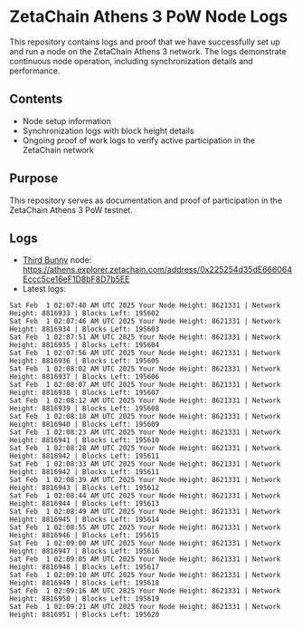 # ZetaChain Athens 3 PoW Node Logs
This repository contains logs and proof that we have successfully set up and run a node on the ZetaChain Athens 3 network. The logs demonstrate continuous node operation, including synchronization details and performance.

## Contents
- Node setup information
- Synchronization logs with block height details
- Ongoing proof of work logs to verify active participation in the ZetaChain network

## Purpose
This repository serves as documentation and proof of participation in the ZetaChain Athens 3 PoW testnet.

## Logs

- [Third Bunny](https://thirdbunny.xyz/) node: https://athens.explorer.zetachain.com/address/0x225254d35dE666064Eccc5ce16eF1D8bF8D7b5EE
- Latest logs:
```
Sat Feb  1 02:07:40 AM UTC 2025 Your Node Height: 8621331 | Network Height: 8816933 | Blocks Left: 195602
Sat Feb  1 02:07:46 AM UTC 2025 Your Node Height: 8621331 | Network Height: 8816934 | Blocks Left: 195603
Sat Feb  1 02:07:51 AM UTC 2025 Your Node Height: 8621331 | Network Height: 8816935 | Blocks Left: 195604
Sat Feb  1 02:07:56 AM UTC 2025 Your Node Height: 8621331 | Network Height: 8816936 | Blocks Left: 195605
Sat Feb  1 02:08:02 AM UTC 2025 Your Node Height: 8621331 | Network Height: 8816937 | Blocks Left: 195606
Sat Feb  1 02:08:07 AM UTC 2025 Your Node Height: 8621331 | Network Height: 8816938 | Blocks Left: 195607
Sat Feb  1 02:08:12 AM UTC 2025 Your Node Height: 8621331 | Network Height: 8816939 | Blocks Left: 195608
Sat Feb  1 02:08:18 AM UTC 2025 Your Node Height: 8621331 | Network Height: 8816940 | Blocks Left: 195609
Sat Feb  1 02:08:23 AM UTC 2025 Your Node Height: 8621331 | Network Height: 8816941 | Blocks Left: 195610
Sat Feb  1 02:08:28 AM UTC 2025 Your Node Height: 8621331 | Network Height: 8816942 | Blocks Left: 195611
Sat Feb  1 02:08:33 AM UTC 2025 Your Node Height: 8621331 | Network Height: 8816942 | Blocks Left: 195611
Sat Feb  1 02:08:39 AM UTC 2025 Your Node Height: 8621331 | Network Height: 8816943 | Blocks Left: 195612
Sat Feb  1 02:08:44 AM UTC 2025 Your Node Height: 8621331 | Network Height: 8816944 | Blocks Left: 195613
Sat Feb  1 02:08:49 AM UTC 2025 Your Node Height: 8621331 | Network Height: 8816945 | Blocks Left: 195614
Sat Feb  1 02:08:55 AM UTC 2025 Your Node Height: 8621331 | Network Height: 8816946 | Blocks Left: 195615
Sat Feb  1 02:09:00 AM UTC 2025 Your Node Height: 8621331 | Network Height: 8816947 | Blocks Left: 195616
Sat Feb  1 02:09:05 AM UTC 2025 Your Node Height: 8621331 | Network Height: 8816948 | Blocks Left: 195617
Sat Feb  1 02:09:10 AM UTC 2025 Your Node Height: 8621331 | Network Height: 8816949 | Blocks Left: 195618
Sat Feb  1 02:09:16 AM UTC 2025 Your Node Height: 8621331 | Network Height: 8816950 | Blocks Left: 195619
Sat Feb  1 02:09:21 AM UTC 2025 Your Node Height: 8621331 | Network Height: 8816951 | Blocks Left: 195620
```
